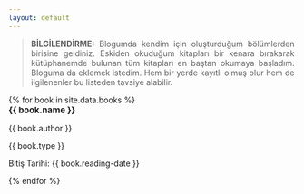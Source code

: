 ```yaml
---
layout: default
---
```


<blockquote style="text-align: justify;">
    <b>BİLGİLENDİRME:</b> Blogumda kendim için oluşturduğum bölümlerden birisine geldiniz. Eskiden okuduğum kitapları bir kenara bırakarak
    kütüphanemde bulunan tüm kitapları en baştan okumaya başladım. Bloguma da eklemek istedim. Hem bir yerde kayıtlı
    olmuş olur hem de ilgilenenler bu listeden tavsiye alabilir.
</blockquote>

<div class="book-movie-list-div">
    {% for book in site.data.books %}
        <div class="book-movie-div">
            <img src="{{ book.cover-img }}" alt="">
            <div class="item-info-div">
                <b style="font-size: 15px; margin-bottom: 2px;">{{ book.name }}</b>
                <p>{{ book.author }}</p>
                <span class="item-type">{{ book.type }}</span>
                <p>Bitiş Tarihi: {{ book.reading-date }}</p>
            </div>
        </div>
    {% endfor %}
</div>